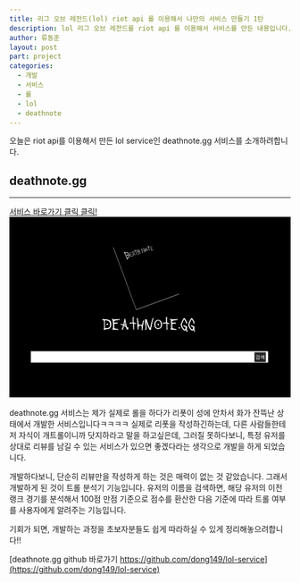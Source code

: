 ```yaml
---
title: 리그 오브 레전드(lol) riot api 를 이용해서 나만의 서비스 만들기 1탄
description: lol 리그 오브 레전드를 riot api 를 이용해서 서비스를 만든 내용입니다.
author: 류동훈
layout: post
part: project
categories:
  - 개발
  - 서비스
  - 롤
  - lol
  - deathnote
---
```


오늘은 riot api를 이용해서 만든 lol service인 deathnote.gg 서비스를 소개하려합니다.

## deathnote.gg

---

[서비스 바로가기 클릭 클릭!](https://league-of-legend-service.herokuapp.com/)
![데스노트 홈](https://github.com/dong149/image_resources/blob/master/patrick_blog/%EC%8A%A4%ED%81%AC%EB%A6%B0%EC%83%B7%202020-05-01%20%EC%98%A4%ED%9B%84%204.00.28.png?raw=true)

deathnote.gg 서비스는 제가 실제로 롤을 하다가 리폿이 성에 안차서 화가 잔뜩난 상태에서
개발한 서비스입니다ㅋㅋㅋㅋ
실제로 리폿을 작성하긴하는데, 다른 사람들한테 저 자식이 개트롤이니까 닷지하라고 말을 하고싶은데,
그러질 못하다보니, 특정 유저를 상대로 리뷰를 남길 수 있는 서비스가 있으면 좋겠다라는 생각으로 개발을 하게 되었습니다.

개발하다보니, 단순히 리뷰만을 작성하게 하는 것은 매력이 없는 것 같았습니다. 그래서 개발하게 된 것이 트롤 분석기 기능입니다.
유저의 이름을 검색하면, 해당 유저의 이전 랭크 경기를 분석해서 100점 만점 기준으로 점수를 환산한 다음 기준에 따라 트롤 여부를
사용자에게 알려주는 기능입니다.

기회가 되면, 개발하는 과정을 초보자분들도 쉽게 따라하실 수 있게 정리해놓으려합니다!!

[deathnote.gg github 바로가기 https://github.com/dong149/lol-service](https://github.com/dong149/lol-service)
